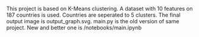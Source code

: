This project is based on K-Means clustering.
A dataset with 10 features on 187 countries is used.
Countries are seperated to 5 clusters.
The final output image is output_graph.svg.
main.py is the old version of same project. New and better one is /notebooks/main.ipynb

